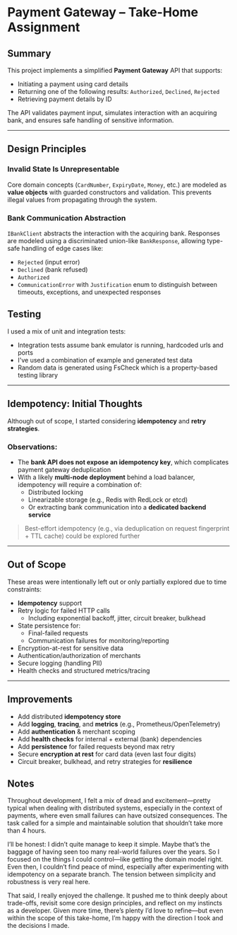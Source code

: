 # Payment Gateway – Take-Home Assignment

## Summary

This project implements a simplified **Payment Gateway** API that supports:

- Initiating a payment using card details
- Returning one of the following results: `Authorized`, `Declined`, `Rejected`
- Retrieving payment details by ID

The API validates payment input, simulates interaction with an acquiring bank, and ensures safe handling of sensitive information.

---

## Design Principles

### Invalid State Is Unrepresentable

Core domain concepts (`CardNumber`, `ExpiryDate`, `Money`, etc.) are modeled as **value objects** with guarded constructors and validation. This prevents illegal values from propagating through the system.

### Bank Communication Abstraction

`IBankClient` abstracts the interaction with the acquiring bank. Responses are modeled using a discriminated union-like `BankResponse`, allowing type-safe handling of edge cases like:

- `Rejected` (input error)
- `Declined` (bank refused)
- `Authorized`
- `CommunicationError` with `Justification` enum to distinguish between timeouts, exceptions, and unexpected responses


## Testing

I used a mix of unit and integration tests:

- Integration tests assume bank emulator is running, hardcoded urls and ports
- I've used a combination of example and generated test data
- Random data is generated using FsCheck which is a property-based testing library

---

##  Idempotency: Initial Thoughts

Although out of scope, I started considering **idempotency** and **retry strategies**.

### Observations:

- The **bank API does not expose an idempotency key**, which complicates payment gateway deduplication
- With a likely **multi-node deployment** behind a load balancer, idempotency will require a combination of:
    - Distributed locking
    - Linearizable storage (e.g., Redis with RedLock or etcd)
    - Or extracting bank communication into a **dedicated backend service**

> Best-effort idempotency (e.g., via deduplication on request fingerprint + TTL cache) could be explored further

---

## Out of Scope 

These areas were intentionally left out or only partially explored due to time constraints:

- **Idempotency** support
- Retry logic for failed HTTP calls
    - Including exponential backoff, jitter, circuit breaker, bulkhead
- State persistence for:
    - Final-failed requests
    - Communication failures for monitoring/reporting
- Encryption-at-rest for sensitive data
- Authentication/authorization of merchants
- Secure logging (handling PII)
- Health checks and structured metrics/tracing

---

## Improvements

- Add distributed **idempotency store**
- Add **logging**, **tracing**, and **metrics** (e.g., Prometheus/OpenTelemetry)
- Add **authentication** & merchant scoping
- Add **health checks** for internal + external (bank) dependencies
- Add **persistence** for failed requests beyond max retry
- Secure **encryption at rest** for card data (even last four digits)
- Circuit breaker, bulkhead, and retry strategies for **resilience**

## Notes

Throughout development, I felt a mix of dread and excitement—pretty typical when dealing with distributed systems, especially in the context of payments, where even small failures can have outsized consequences. The task called for a simple and maintainable solution that shouldn’t take more than 4 hours.

I’ll be honest: I didn’t quite manage to keep it simple. Maybe that’s the baggage of having seen too many real-world failures over the years. So I focused on the things I could control—like getting the domain model right. Even then, I couldn’t find peace of mind, especially after experimenting with idempotency on a separate branch. The tension between simplicity and robustness is very real here.

That said, I really enjoyed the challenge. It pushed me to think deeply about trade-offs, revisit some core design principles, and reflect on my instincts as a developer. Given more time, there’s plenty I’d love to refine—but even within the scope of this take-home, I’m happy with the direction I took and the decisions I made.